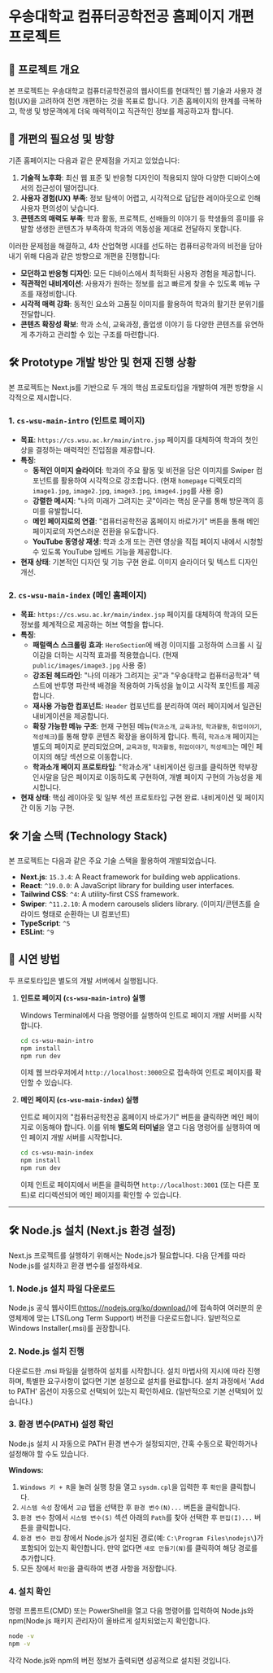 # 우송대학교 컴퓨터공학전공 홈페이지 개편 프로젝트

## 🚀 프로젝트 개요

본 프로젝트는 우송대학교 컴퓨터공학전공의 웹사이트를 현대적인 웹 기술과 사용자 경험(UX)을 고려하여 전면 개편하는 것을 목표로 합니다. 기존 홈페이지의 한계를 극복하고, 학생 및 방문객에게 더욱 매력적이고 직관적인 정보를 제공하고자 합니다.

## 🎯 개편의 필요성 및 방향

기존 홈페이지는 다음과 같은 문제점을 가지고 있었습니다:

1.  **기술적 노후화**: 최신 웹 표준 및 반응형 디자인이 적용되지 않아 다양한 디바이스에서의 접근성이 떨어집니다.
2.  **사용자 경험(UX) 부족**: 정보 탐색이 어렵고, 시각적으로 답답한 레이아웃으로 인해 사용자 편의성이 낮습니다.
3.  **콘텐츠의 매력도 부족**: 학과 활동, 프로젝트, 선배들의 이야기 등 학생들의 흥미를 유발할 생생한 콘텐츠가 부족하여 학과의 역동성을 제대로 전달하지 못합니다.

이러한 문제점을 해결하고, 4차 산업혁명 시대를 선도하는 컴퓨터공학과의 비전을 담아내기 위해 다음과 같은 방향으로 개편을 진행합니다:

*   **모던하고 반응형 디자인**: 모든 디바이스에서 최적화된 사용자 경험을 제공합니다.
*   **직관적인 내비게이션**: 사용자가 원하는 정보를 쉽고 빠르게 찾을 수 있도록 메뉴 구조를 재정비합니다.
*   **시각적 매력 강화**: 동적인 요소와 고품질 이미지를 활용하여 학과의 활기찬 분위기를 전달합니다.
*   **콘텐츠 확장성 확보**: 학과 소식, 교육과정, 졸업생 이야기 등 다양한 콘텐츠를 유연하게 추가하고 관리할 수 있는 구조를 마련합니다.

## 🛠️ Prototype 개발 방안 및 현재 진행 상황

본 프로젝트는 Next.js를 기반으로 두 개의 핵심 프로토타입을 개발하여 개편 방향을 시각적으로 제시합니다.

### 1. `cs-wsu-main-intro` (인트로 페이지)

*   **목표**: `https://cs.wsu.ac.kr/main/intro.jsp` 페이지를 대체하여 학과의 첫인상을 결정하는 매력적인 진입점을 제공합니다.
*   **특징**:
    *   **동적인 이미지 슬라이더**: 학과의 주요 활동 및 비전을 담은 이미지를 Swiper 컴포넌트를 활용하여 시각적으로 강조합니다. (현재 `homepage` 디렉토리의 `image1.jpg`, `image2.jpg`, `image3.jpg`, `image4.jpg`를 사용 중)
    *   **강렬한 메시지**: "나의 미래가 그려지는 곳"이라는 핵심 문구를 통해 방문객의 흥미를 유발합니다.
    *   **메인 페이지로의 연결**: "컴퓨터공학전공 홈페이지 바로가기" 버튼을 통해 메인 페이지로의 자연스러운 전환을 유도합니다.
	*   **YouTube 동영상 재생**: 학과 소개 또는 관련 영상을 직접 페이지 내에서 시청할 수 있도록 YouTube 임베드 기능을 제공합니다.
*   **현재 상태**: 기본적인 디자인 및 기능 구현 완료. 이미지 슬라이더 및 텍스트 디자인 개선.

### 2. `cs-wsu-main-index` (메인 홈페이지)

*   **목표**: `https://cs.wsu.ac.kr/main/index.jsp` 페이지를 대체하여 학과의 모든 정보를 체계적으로 제공하는 허브 역할을 합니다.
*   **특징**:
    *   **패럴랙스 스크롤링 효과**: `HeroSection`에 배경 이미지를 고정하여 스크롤 시 깊이감을 더하는 시각적 효과를 적용했습니다. (현재 `public/images/image3.jpg` 사용 중)
    *   **강조된 헤드라인**: "나의 미래가 그려지는 곳"과 "우송대학교 컴퓨터공학과" 텍스트에 반투명 파란색 배경을 적용하여 가독성을 높이고 시각적 포인트를 제공합니다.
    *   **재사용 가능한 컴포넌트**: `Header` 컴포넌트를 분리하여 여러 페이지에서 일관된 내비게이션을 제공합니다.
    *   **확장 가능한 메뉴 구조**: 현재 구현된 메뉴(`학과소개`, `교육과정`, `학과활동`, `취업이야기`, `적성체크`)를 통해 향후 콘텐츠 확장을 용이하게 합니다. 특히, `학과소개` 페이지는 별도의 페이지로 분리되었으며, `교육과정`, `학과활동`, `취업이야기`, `적성체크`는 메인 페이지의 해당 섹션으로 이동합니다.
    *   **학과소개 페이지 프로토타입**: "학과소개" 내비게이션 링크를 클릭하면 학부장 인사말을 담은 페이지로 이동하도록 구현하여, 개별 페이지 구현의 가능성을 제시합니다.
*   **현재 상태**: 핵심 레이아웃 및 일부 섹션 프로토타입 구현 완료. 내비게이션 및 페이지 간 이동 기능 구현.

## 🛠️ 기술 스택 (Technology Stack)

본 프로젝트는 다음과 같은 주요 기술 스택을 활용하여 개발되었습니다.
*   **Next.js**: `15.3.4`: A React framework for building web applications.
*   **React**: `^19.0.0`: A JavaScript library for building user interfaces.
*   **Tailwind CSS**: `^4`: A utility-first CSS framework.
*   **Swiper**: `^11.2.10`: A modern carousels sliders library. (이미지/콘텐츠를 슬라이드 형태로 순환하는 UI 컴포넌트)
*   **TypeScript**: `^5`
*   **ESLint**: `^9`

## 🚀 시연 방법

두 프로토타입은 별도의 개발 서버에서 실행됩니다.

1.  **인트로 페이지 (`cs-wsu-main-intro`) 실행**

    Windows Terminal에서 다음 명령어를 실행하여 인트로 페이지 개발 서버를 시작합니다.

    ```bash
    cd cs-wsu-main-intro
    npm install
    npm run dev
    ```

    이제 웹 브라우저에서 `http://localhost:3000`으로 접속하여 인트로 페이지를 확인할 수 있습니다.

2.  **메인 페이지 (`cs-wsu-main-index`) 실행**

    인트로 페이지의 "컴퓨터공학전공 홈페이지 바로가기" 버튼을 클릭하면 메인 페이지로 이동해야 합니다. 이를 위해 **별도의 터미널**을 열고 다음 명령어를 실행하여 메인 페이지 개발 서버를 시작합니다.

    ```bash
    cd cs-wsu-main-index
    npm install
    npm run dev
    ```

    이제 인트로 페이지에서 버튼을 클릭하면 `http://localhost:3001` (또는 다른 포트)로 리디렉션되어 메인 페이지를 확인할 수 있습니다.

---

## 🛠️ Node.js 설치 (Next.js 환경 설정)

Next.js 프로젝트를 실행하기 위해서는 Node.js가 필요합니다. 다음 단계를 따라 Node.js를 설치하고 환경 변수를 설정하세요.

### 1. Node.js 설치 파일 다운로드

Node.js 공식 웹사이트(https://nodejs.org/ko/download/)에 접속하여 여러분의 운영체제에 맞는 LTS(Long Term Support) 버전을 다운로드합니다. 일반적으로 Windows Installer(.msi)를 권장합니다.

### 2. Node.js 설치 진행

다운로드한 .msi 파일을 실행하여 설치를 시작합니다. 설치 마법사의 지시에 따라 진행하며, 특별한 요구사항이 없다면 기본 설정으로 설치를 완료합니다. 설치 과정에서 'Add to PATH' 옵션이 자동으로 선택되어 있는지 확인하세요. (일반적으로 기본 선택되어 있습니다.)

### 3. 환경 변수(PATH) 설정 확인

Node.js 설치 시 자동으로 PATH 환경 변수가 설정되지만, 간혹 수동으로 확인하거나 설정해야 할 수도 있습니다.

**Windows:**

1.  `Windows 키 + R`을 눌러 실행 창을 열고 `sysdm.cpl`을 입력한 후 `확인`을 클릭합니다.
2.  `시스템 속성` 창에서 `고급` 탭을 선택한 후 `환경 변수(N)...` 버튼을 클릭합니다.
3.  `환경 변수` 창에서 `시스템 변수(S)` 섹션 아래의 `Path`를 찾아 선택한 후 `편집(I)...` 버튼을 클릭합니다.
4.  `환경 변수 편집` 창에서 Node.js가 설치된 경로(예: `C:\Program Files\nodejs\`)가 포함되어 있는지 확인합니다. 만약 없다면 `새로 만들기(N)`를 클릭하여 해당 경로를 추가합니다.
5.  모든 창에서 `확인`을 클릭하여 변경 사항을 저장합니다.

### 4. 설치 확인

명령 프롬프트(CMD) 또는 PowerShell을 열고 다음 명령어를 입력하여 Node.js와 npm(Node.js 패키지 관리자)이 올바르게 설치되었는지 확인합니다.

```bash
node -v
npm -v
```

각각 Node.js와 npm의 버전 정보가 출력되면 성공적으로 설치된 것입니다.

